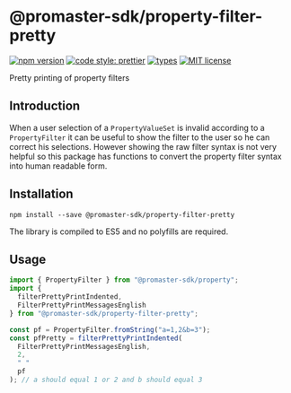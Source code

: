 # @promaster-sdk/property-filter-pretty

[![npm version][version-image]][version-url]
[![code style: prettier][prettier-image]][prettier-url]
[![types][types-image]][types-url]
[![MIT license][license-image]][license-url]

Pretty printing of property filters

## Introduction

When a user selection of a `PropertyValueSet` is invalid according to a `PropertyFilter` it can be useful to show the filter to the user so he can correct his selections. However showing the raw filter syntax is not very helpful so this package has functions to convert the property filter syntax into human readable form.

## Installation

`npm install --save @promaster-sdk/property-filter-pretty`

The library is compiled to ES5 and no polyfills are required.

## Usage

```js
import { PropertyFilter } from "@promaster-sdk/property";
import {
  filterPrettyPrintIndented,
  FilterPrettyPrintMessagesEnglish
} from "@promaster-sdk/property-filter-pretty";

const pf = PropertyFilter.fromString("a=1,2&b=3");
const pfPretty = filterPrettyPrintIndented(
  FilterPrettyPrintMessagesEnglish,
  2,
  " "
  pf
); // a should equal 1 or 2 and b should equal 3
```

[version-image]: https://img.shields.io/npm/v/@promaster-sdk/property-filter-pretty.svg?style=flat
[version-url]: https://www.npmjs.com/package/@promaster-sdk/property-filter-pretty
[prettier-image]: https://img.shields.io/badge/code_style-prettier-ff69b4.svg?style=flat
[prettier-url]: https://github.com/prettier/prettier
[types-image]: https://img.shields.io/npm/types/scrub-js.svg
[types-url]: https://www.typescriptlang.org/
[license-image]: https://img.shields.io/github/license/promaster-sdk/property.svg?style=flat
[license-url]: https://opensource.org/licenses/MIT

